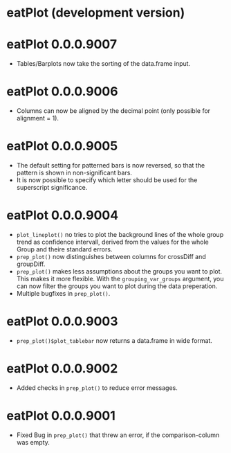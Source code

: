 # eatPlot (development version)

# eatPlot 0.0.0.9007
* Tables/Barplots now take the sorting of the data.frame input. 

# eatPlot 0.0.0.9006
* Columns can now be aligned by the decimal point (only possible for alignment = 1).

# eatPlot 0.0.0.9005
* The default setting for patterned bars is now reversed, so that the pattern is shown in non-significant bars. 
* It is now possible to specify which letter should be used for the superscript significance.

# eatPlot 0.0.0.9004
* `plot_lineplot()` no tries to plot the background lines of the whole group trend as confidence intervall, derived from the values for the whole Group and theire standard errors. 
* `prep_plot()` now distinguishes between columns for crossDiff and groupDiff. 
* `prep_plot()` makes less assumptions about the groups you want to plot. This makes it more flexible. With the `grouping_var_groups` argument, you can now filter the groups you want to plot during the data preperation. 
* Multiple bugfixes in `prep_plot()`.


# eatPlot 0.0.0.9003
* `prep_plot()$plot_tablebar` now returns a data.frame in wide format. 

# eatPlot 0.0.0.9002
* Added checks in `prep_plot()` to reduce error messages.

# eatPlot 0.0.0.9001
* Fixed Bug in `prep_plot()` that threw an error, if the comparison-column was empty. 
